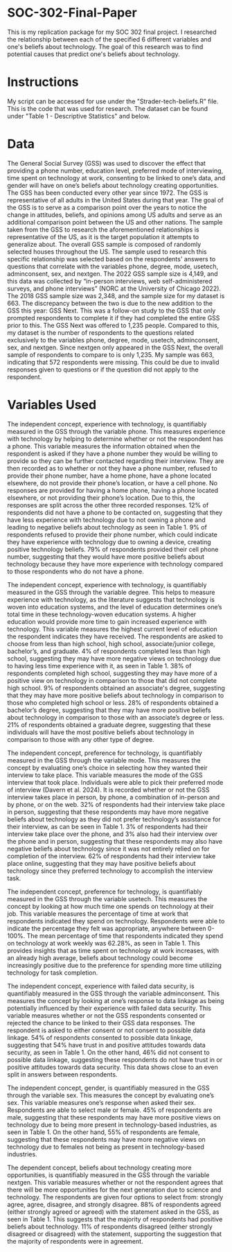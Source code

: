 # SOC-302-Final-Paper
This is my replication package for my SOC 302 final project. I researched the relationship between each of the specified 6 different variables and one's beliefs about technology. The goal of this research was to find potential causes that predict one's beliefs about technology. 
# Instructions
My script can be accessed for use under the "Strader-tech-beliefs.R" file. This is the code that was used for research. The dataset can be found under "Table 1 - Descriptive Statistics" and below. 
# Data
The General Social Survey (GSS) was used to discover the effect that providing a phone number, education level, preferred mode of interviewing, time spent on technology at work, consenting to be linked to one’s data, and gender will have on one’s beliefs about technology creating opportunities. The GSS has been conducted every other year since 1972. The GSS is representative of all adults in the United States during that year. The goal of the GSS is to serve as a comparison point over the years to notice the change in attitudes, beliefs, and opinions among US adults and serve as an additional comparison point between the US and other nations. The sample taken from the GSS to research the aforementioned relationships is representative of the US, as it is the target population it attempts to generalize about. The overall GSS sample is composed of randomly selected houses throughout the US. The sample used to research this specific relationship was selected based on the respondents' answers to questions that correlate with the variables phone, degree, mode, usetech, adminconsent, sex, and nextgen. The 2022 GSS sample size is 4,149, and this data was collected by “in-person interviews, web self-administered surveys, and phone interviews” (NORC at the University of Chicago 2022). The 2018 GSS sample size was 2,348, and the sample size for my dataset is 663. The discrepancy between the two is due to the new addition to the GSS this year: GSS Next. This was a follow-on study to the GSS that only prompted respondents to complete it if they had completed the entire GSS prior to this. The GSS Next was offered to 1,235 people. Compared to this, my dataset is the number of respondents to the questions related exclusively to the variables phone, degree, mode, usetech, adminconsent, sex, and nextgen. Since nextgen only appeared in the GSS Next, the overall sample of respondents to compare to is only 1,235. My sample was 663, indicating that 572 respondents were missing. This could be due to invalid responses given to questions or if the question did not apply to the respondent. 
# Variables Used
The independent concept, experience with technology, is quantifiably measured in the GSS through the variable phone. This measures experience with technology by helping to determine whether or not the respondent has a phone. This variable measures the information obtained when the respondent is asked if they have a phone number they would be willing to provide so they can be further contacted regarding their interview. They are then recorded as to whether or not they have a phone number, refused to provide their phone number, have a home phone, have a phone located elsewhere, do not provide their phone’s location, or have a cell phone. No responses are provided for having a home phone, having a phone located elsewhere, or not providing their phone’s location. Due to this, the responses are split across the other three recorded responses. 12% of respondents did not have a phone to be contacted on, suggesting that they have less experience with technology due to not owning a phone and leading to negative beliefs about technology as seen in Table 1. 9% of respondents refused to provide their phone number, which could indicate they have experience with technology due to owning a device, creating positive technology beliefs. 79% of respondents provided their cell phone number, suggesting that they would have more positive beliefs about technology because they have more experience with technology compared to those respondents who do not have a phone. 

The independent concept, experience with technology, is quantifiably measured in the GSS through the variable degree. This helps to measure experience with technology, as the literature suggests that technology is woven into education systems, and the level of education determines one’s total time in these technology-woven education systems. A higher education would provide more time to gain increased experience with technology. This variable measures the highest current level of education the respondent indicates they have received. The respondents are asked to choose from less than high school, high school, associate/junior college, bachelor’s, and graduate. 4% of respondents completed less than high school, suggesting they may have more negative views on technology due to having less time experience with it, as seen in Table 1. 38% of respondents completed high school, suggesting they may have more of a positive view on technology in comparison to those that did not complete high school. 9% of respondents obtained an associate's degree, suggesting that they may have more positive beliefs about technology in comparison to those who completed high school or less. 28% of respondents obtained a bachelor’s degree, suggesting that they may have more positive beliefs about technology in comparison to those with an associate’s degree or less. 21% of respondents obtained a graduate degree, suggesting that these individuals will have the most positive beliefs about technology in comparison to those with any other type of degree. 

The independent concept, preference for technology, is quantifiably measured in the GSS through the variable mode. This measures the concept by evaluating one’s choice in selecting how they wanted their interview to take place. This variable measures the mode of the GSS interview that took place. Individuals were able to pick their preferred mode of interview (Davern et al. 2024). It is recorded whether or not the GSS interview takes place in person, by phone, a combination of in-person and by phone, or on the web. 32% of respondents had their interview take place in person, suggesting that these respondents may have more negative beliefs about technology as they did not prefer technology’s assistance for their interview, as can be seen in Table 1. 3% of respondents had their interview take place over the phone, and 3% also had their interview over the phone and in person, suggesting that these respondents may also have negative beliefs about technology since it was not entirely relied on for completion of the interview. 62% of respondents had their interview take place online, suggesting that they may have positive beliefs about technology since they preferred technology to accomplish the interview task. 

The independent concept, preference for technology, is quantifiably measured in the GSS through the variable usetech. This measures the concept by looking at how much time one spends on technology at their job. This variable measures the percentage of time at work that respondents indicated they spend on technology. Respondents were able to indicate the percentage they felt was appropriate, anywhere between 0-100%. The mean percentage of time that respondents indicated they spend on technology at work weekly was 62.28%, as seen in Table 1. This provides insights that as time spent on technology at work increases, with an already high average, beliefs about technology could become increasingly positive due to the preference for spending more time utilizing technology for task completion. 

The independent concept, experience with failed data security, is quantifiably measured in the GSS through the variable adminconsent. This measures the concept by looking at one’s response to data linkage as being potentially influenced by their experience with failed data security. This variable measures whether or not the GSS respondents consented or rejected the chance to be linked to their GSS data responses. The respondent is asked to either consent or not consent to possible data linkage. 54% of respondents consented to possible data linkage, suggesting that 54% have trust in and positive attitudes towards data security, as seen in Table 1.  On the other hand, 46% did not consent to possible data linkage, suggesting these respondents do not have trust in or positive attitudes towards data security. This data shows close to an even split in answers between respondents. 

The independent concept, gender, is quantifiably measured in the GSS through the variable sex. This measures the concept by evaluating one’s sex. This variable measures one’s response when asked their sex. Respondents are able to select male or female. 45% of respondents are male, suggesting that these respondents may have more positive views on technology due to being more present in technology-based industries, as seen in Table 1. On the other hand, 55% of respondents are female, suggesting that these respondents may have more negative views on technology due to females not being as present in technology-based industries. 

The dependent concept, beliefs about technology creating more opportunities, is quantifiably measured in the GSS through the variable nextgen. This variable measures whether or not the respondent agrees that there will be more opportunities for the next generation due to science and technology. The respondents are given four options to select from: strongly agree, agree, disagree, and strongly disagree. 88% of respondents agreed (either strongly agreed or agreed) with the statement asked in the GSS, as seen in Table 1. This suggests that the majority of respondents had positive beliefs about technology. 11% of respondents disagreed (either strongly disagreed or disagreed) with the statement, supporting the suggestion that the majority of respondents were in agreement. 
